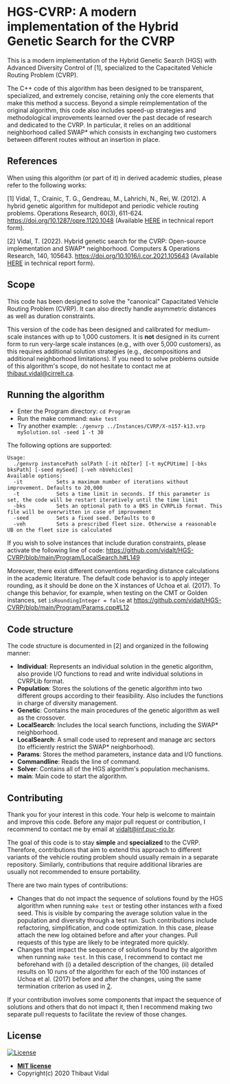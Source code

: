 
# HGS-CVRP: A modern implementation of the Hybrid Genetic Search for the CVRP

This is a modern implementation of the Hybrid Genetic Search (HGS) with Advanced Diversity Control of [1], specialized to the Capacitated Vehicle Routing Problem (CVRP).

The C++ code of this algorithm has been designed to be transparent, specialized, and extremely concise, retaining only the core elements that make this method a success.
Beyond a simple reimplementation of the original algorithm, this code also includes speed-up strategies and methodological improvements learned over the past decade of research and dedicated to the CVRP.
In particular, it relies on an additional neighborhood called SWAP* which consists in exchanging two customers between different routes without an insertion in place.

## References

When using this algorithm (or part of it) in derived academic studies, please refer to the following works:

[1] Vidal, T., Crainic, T. G., Gendreau, M., Lahrichi, N., Rei, W. (2012). 
A hybrid genetic algorithm for multidepot and periodic vehicle routing problems. Operations Research, 60(3), 611-624. 
https://doi.org/10.1287/opre.1120.1048 (Available [HERE](https://w1.cirrelt.ca/~vidalt/papers/HGS-CIRRELT-2011.pdf) in technical report form).

[2] Vidal, T. (2022). Hybrid genetic search for the CVRP: Open-source implementation and SWAP* neighborhood. Computers & Operations Research, 140, 105643.
https://doi.org/10.1016/j.cor.2021.105643 (Available [HERE](https://arxiv.org/abs/2012.10384) in technical report form).

## Scope

This code has been designed to solve the "canonical" Capacitated Vehicle Routing Problem (CVRP).
It can also directly handle asymmetric distances as well as duration constraints.

This version of the code has been designed and calibrated for medium-scale instances with up to 1,000 customers. 
It is **not** designed in its current form to run very-large scale instances (e.g., with over 5,000 customers), as this requires additional solution strategies (e.g., decompositions and additional neighborhood limitations).
If you need to solve problems outside of this algorithm's scope, do not hesitate to contact me at <thibaut.vidal@cirrelt.ca>.

## Running the algorithm

* Enter the Program directory: `cd Program`
* Run the make command: `make test`
* Try another example: `./genvrp ../Instances/CVRP/X-n157-k13.vrp mySolution.sol -seed 1 -t 30`

The following options are supported:
```
Usage:
  ./genvrp instancePath solPath [-it nbIter] [-t myCPUtime] [-bks bksPath] [-seed mySeed] [-veh nbVehicles]
Available options:
  -it           Sets a maximum number of iterations without improvement. Defaults to 20,000
  -t            Sets a time limit in seconds. If this parameter is set, the code will be restart iteratively until the time limit
  -bks          Sets an optional path to a BKS in CVRPLib format. This file will be overwritten in case of improvement 
  -seed         Sets a fixed seed. Defaults to 0     
  -veh          Sets a prescribed fleet size. Otherwise a reasonable UB on the fleet size is calculated
```

If you wish to solve instances that include duration constraints, please activate the following line of code: https://github.com/vidalt/HGS-CVRP/blob/main/Program/LocalSearch.h#L149

Moreover, there exist different conventions regarding distance calculations in the academic literature.
The default code behavior is to apply integer rounding, as it should be done on the X instances of Uchoa et al. (2017).
To change this behavior, for example, when testing on the CMT or Golden instances, set `isRoundingInteger = false` at https://github.com/vidalt/HGS-CVRP/blob/main/Program/Params.cpp#L12

## Code structure

The code structure is documented in [2] and organized in the following manner:
* **Individual**: Represents an individual solution in the genetic algorithm, also provide I/O functions to read and write individual solutions in CVRPLib format.
* **Population**: Stores the solutions of the genetic algorithm into two different groups according to their feasibility. Also includes the functions in charge of diversity management.
* **Genetic**: Contains the main procedures of the genetic algorithm as well as the crossover.
* **LocalSearch**: Includes the local search functions, including the SWAP* neighborhood.
* **LocalSearch**: A small code used to represent and manage arc sectors (to efficiently restrict the SWAP* neighborhood).
* **Params**: Stores the method parameters, instance data and I/O functions.
* **Commandline**: Reads the line of command.
* **Solver**: Contains all of the HGS algorithm's population mechanisms.
* **main**: Main code to start the algorithm.

## Contributing

Thank you for your interest in this code.
Your help is welcome to maintain and improve this code.
Before any major pull request or contribution, I recommend to contact me by email at <vidalt@inf.puc-rio.br>.

The goal of this code is to stay **simple** and **specialized** to the CVRP. 
Therefore, contributions that aim to extend this approach to different variants of the vehicle routing problem should usually remain in a separate repository.
Similarly, contributions that require additional libraries are usually not recommended to ensure portability.

There are two main types of contributions:
* Changes that do not impact the sequence of solutions found by the HGS algorithm when running `make test` or testing other instances with a fixed seed. This is visible by comparing the average solution value in the population and diversity through a test run.
Such contributions include refactoring, simplification, and code optimization. In this case, please attach the new log obtained before and after your changes. Pull requests of this type are likely to be integrated more quickly.
* Changes that impact the sequence of solutions found by the algorithm when running `make test`. 
In this case, I recommend to contact me beforehand with (i) a detailed description of the changes, (ii) detailed results on 10 runs of the algorithm for each of the 100 instances of Uchoa et al. (2017) before and after the changes, using the same termination criterion as used in [2](https://arxiv.org/abs/2012.10384).

If your contribution involves some components that impact the sequence of solutions and others that do not impact it, then I recommend making two separate pull requests to facilitate the review of those changes.

## License

[![License](http://img.shields.io/:license-mit-blue.svg?style=flat-square)](http://badges.mit-license.org)

- **[MIT license](http://opensource.org/licenses/mit-license.php)**
- Copyright(c) 2020 Thibaut Vidal


